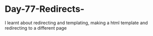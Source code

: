 # Day-77-Redirects-
I learnt about redirecting and templating, making a html template and redirecting to a different page  

